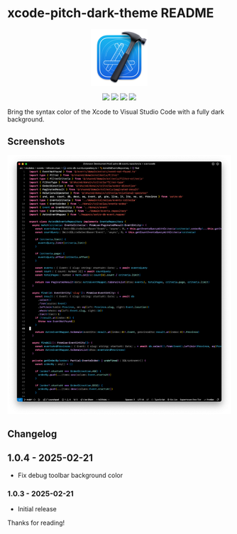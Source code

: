# xcode-pitch-dark-theme README

<center>
<img src="https://raw.githubusercontent.com/achamorro-dev/xcode-pitch-dark-theme/refs/heads/main/images/icon.png" alt="Xcode Pitch Dark Theme Icon" height="128" width="128">
</center>

<p align="center">
   <a href="https://marketplace.visualstudio.com/items?itemName=AlbertoChamorro.xcode-pitch-dark-theme" alt="Visual Studio Marketplace Link to the theme">
        <img src="https://img.shields.io/badge/version-1.0.1-blue"/></a>
    <a href="https://github.com/achamorro-dev/xcode-pitch-dark-theme/issues" alt="Github Issues">
        <img src="https://img.shields.io/github/issues/achamorro-dev/xcode-pitch-dark-theme"/></a>
    <a href="https://github.com/achamorro-dev/xcode-pitch-dark-theme/stars" alt="Github Stars">
        <img src="https://img.shields.io/github/stars/achamorro-dev/xcode-pitch-dark-theme"/></a>
   <a href="https://github.com/achamorro-dev/xcode-pitch-dark-theme/license" alt="Github License">
        <img src="https://img.shields.io/github/license/achamorro-dev/xcode-pitch-dark-theme"/></a> 
</p>

Bring the syntax color of the Xcode to Visual Studio Code with a fully dark background.

## Screenshots

![Xcode Pitch Dark Theme Screenshot](https://github.com/achamorro-dev/xcode-pitch-dark-theme/blob/main/images/screenshots/xcode-pitch-dark-theme.png?raw=true)

## Changelog

## 1.0.4 - 2025-02-21

- Fix debug toolbar background color

### 1.0.3 - 2025-02-21

- Initial release

Thanks for reading!
